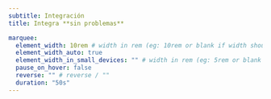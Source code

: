 ```yaml
---
subtitle: Integración
title: Integra **sin problemas**

marquee:
  element_width: 10rem # width in rem (eg: 10rem or blank if width should be based on item width)
  element_width_auto: true
  element_width_in_small_devices: "" # width in rem (eg: 5rem or blank if width should be based on item width)
  pause_on_hover: false
  reverse: "" # reverse / ""
  duration: "50s"
---
```

